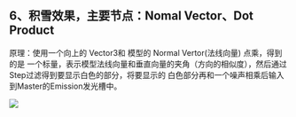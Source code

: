 ## 6、积雪效果，主要节点：Nomal Vector、Dot Product
原理：使用一个向上的 Vector3和 模型的 Normal Vertor(法线向量) 点乘，得到的是 一个标量，表示模型法线向量和垂直向量的夹角（方向的相似度），然后通过 Step过滤得到要显示白色的部分，将要显示的 白色部分再和一个噪声相乘后输入到Master的Emission发光槽中。

![](20200821140246947.gif)